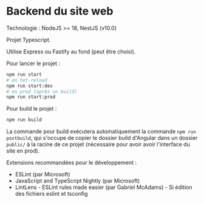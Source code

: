 # Backend du site web

Technologie : NodeJS >= 18, NestJS (v10.0)

Projet Typescript.

Utilise Express ou Fastify au fond (peut être choisi).

Pour lancer le projet :
```sh
npm run start
# en hot-reload
npm run start:dev
# en prod (après un build)
npm run start:prod
```

Pour build le projet :
```sh
npm run build
```

La commande pour build exécutera automatiquement la commande `npm run postbuild`, qui s'occupe de copier le dossier build d'Angular dans un dossier `public/` à la racine de ce projet (nécessaire pour avoir avoir l'interface du site en prod).

Extensions recommandées pour le développement :
- ESLint (par Microsoft)
- JavaScript and TypeScript Nightly (par Microsoft)
- LintLens - ESLint rules made easier (par Gabriel McAdams) - Si édition des fichiers eslint et tsconfig